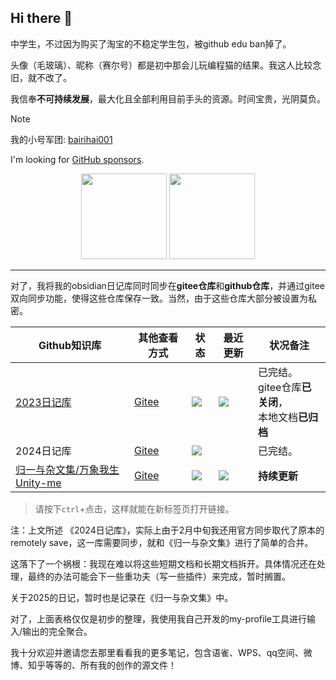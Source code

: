 ## Hi there 👋

中学生，不过因为购买了淘宝的不稳定学生包，被github edu ban掉了。

头像（毛玻璃）、昵称（赛尔号）都是初中那会儿玩编程猫的结果。我这人比较念旧，就不改了。

我信奉**不可持续发展**，最大化且全部利用目前手头的资源。时间宝贵，光阴莫负。

>[!note]
> 我的小号军团: [bairihai001](https://github.com/bairihai001)


I'm looking for [GitHub sponsors](https://github.com/sponsors/bairihai).

<!-- GitHub 数据统计 从hiroi-sora那里薅了下来。基于html -->
<div align="center" >
<img height="137px" src="https://github-readme-stats.vercel.app/api?username=bairihai&hide_title=true&hide_border=true&theme=dark&bg_color=30,e96443,c64dff&title_color=fff&text_color=fff" />
<img height="137px" src="https://github-readme-stats-git-masterrstaa-rickstaa.vercel.app/api/top-langs/?username=bairihai&hide_title=true&hide_border=true&layout=compact&langs_count=6&text_color=fff&bg_color=30,c64dff,66ccff&theme=dark" />
</div>

---

对了，我将我的obsidian日记库同时同步在**gitee仓库**和**github仓库**，并通过gitee双向同步功能，使得这些仓库保存一致。当然，由于这些仓库大部分被设置为私密。


| Github知识库 | 其他查看方式 | 状态 | 最近更新 | 状况备注 |
| ---- | ---- | ---- | ---- | ---- |
| [2023日记库](https://github.com/bairihai/New-zone-dairy) | [Gitee](https://gitee.com/bairihai/new-zone-dairy) | ![](https://img.shields.io/badge/Status-Private-red) | ![](https://img.shields.io/github/last-commit/yourname/obsidian-ctf) | 已完结。<br>gitee仓库**已关闭**，<br>本地文档**已归档** |
| 2024日记库 | [Gitee](https://gitee.com/bairihai/new-zone-dairy-2024) | ![](https://img.shields.io/badge/Status-Private-red) |  | 已完结。<br> |
| [归一与杂文集/万象我生Unity-me](https://github.com/bairihai/Unity-me) | [Gitee](https://gitee.com/bairihai/unity-me) | ![](https://img.shields.io/badge/Status-Private-red) | ![](https://img.shields.io/github/last-commit/bairihai/Unity-me) | **持续更新** |

> 请按下`ctrl`+点击，这样就能在新标签页打开链接。

注：上文所述 《2024日记库》，实际上由于2月中旬我还用官方同步取代了原本的remotely save，这一库需要同步，就和《归一与杂文集》进行了简单的合并。

这落下了一个祸根：我现在难以将这些短期文档和长期文档拆开。具体情况还在处理，最终的办法可能会下一些重功夫（写一些插件）来完成，暂时搁置。

关于2025的日记，暂时也是记录在《归一与杂文集》中。



对了，上面表格仅仅是初步的整理，我使用我自己开发的my-profile工具进行输入/输出的完全聚合。

我十分欢迎并邀请您去那里看看我的更多笔记，包含语雀、WPS、qq空间、微博、知乎等等的、所有我的创作的源文件！

<!--

![Top Langs](https://github-readme-stats.vercel.app/api/top-langs/?username=bairihai&hide=html)
![bairihai's github stats](https://github-readme-stats.vercel.app/api?username=bairihai&show_icons=true&count_private=true&line_height=40)


**bairihai/bairihai** is a ✨ _special_ ✨ repository because its `README.md` (this file) appears on your GitHub profile.

Here are some ideas to get you started:

- 🔭 I’m currently working on ...
- 🌱 I’m currently learning ...
- 👯 I’m looking to collaborate on ...
- 🤔 I’m looking for help with ...
- 💬 Ask me about ...
- 📫 How to reach me: ...
- 😄 Pronouns: ...
- ⚡ Fun fact: ...
-->
